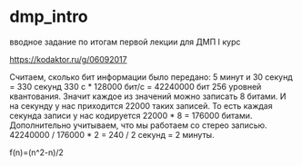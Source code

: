 # dmp_intro
вводное задание по итогам первой лекции для ДМП I курс

https://kodaktor.ru/g/06092017

Считаем, сколько бит информации было передано: 5 минут и 30 секунд = 330 секунд 330 с * 128000 бит/с = 42240000 бит 256 уровней квантования. Значит каждое из значений можно записать 8 битами. И на секунду у нас приходится 22000 таких записей. То есть каждая секунда записи у нас кодируется 22000 * 8 = 176000 битами. Дополнительно учитываем, что мы работаем со стерео записью. 42240000 / 176000 * 2 = 240 / 2 секунд = 2 минуты.

f(n)=(n^2-n)/2
